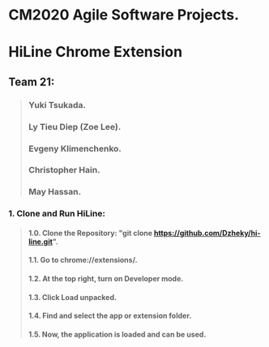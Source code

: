 # CM2020 Agile Software Projects.

# HiLine Chrome Extension

## Team 21:
> ### Yuki Tsukada.
> ### Ly Tieu Diep (Zoe Lee).
> ### Evgeny Klimenchenko.
> ### Christopher Hain.
> ### May Hassan.

### 1. Clone and Run HiLine:

> #### 1.0. Clone the Repository: "git clone https://github.com/Dzheky/hi-line.git".
> #### 1.1. Go to chrome://extensions/.
> #### 1.2. At the top right, turn on Developer mode.
> #### 1.3. Click Load unpacked.
> #### 1.4. Find and select the app or extension folder.
> #### 1.5. Now, the application is loaded and can be used.
